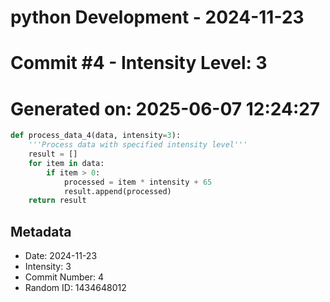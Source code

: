 ﻿# python Development - 2024-11-23
# Commit #4 - Intensity Level: 3
# Generated on: 2025-06-07 12:24:27
```python
def process_data_4(data, intensity=3):
    '''Process data with specified intensity level'''
    result = []
    for item in data:
        if item > 0:
            processed = item * intensity + 65
            result.append(processed)
    return result
```
## Metadata
- Date: 2024-11-23
- Intensity: 3
- Commit Number: 4
- Random ID: 1434648012
